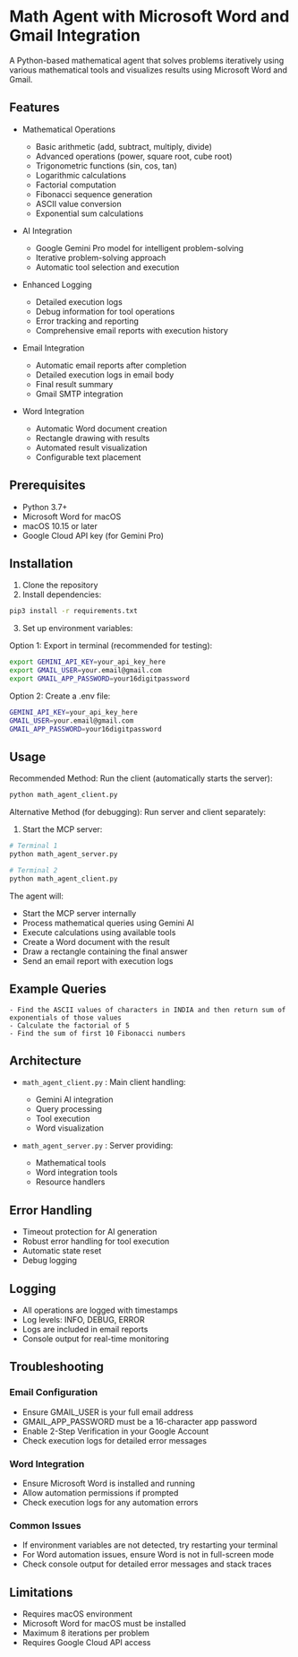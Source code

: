 # Math Agent with Microsoft Word and Gmail Integration

A Python-based mathematical agent that solves problems iteratively using various mathematical tools and visualizes results using Microsoft Word and Gmail.

## Features

- Mathematical Operations
  - Basic arithmetic (add, subtract, multiply, divide)
  - Advanced operations (power, square root, cube root)
  - Trigonometric functions (sin, cos, tan)
  - Logarithmic calculations
  - Factorial computation
  - Fibonacci sequence generation
  - ASCII value conversion
  - Exponential sum calculations

- AI Integration
  - Google Gemini Pro model for intelligent problem-solving
  - Iterative problem-solving approach
  - Automatic tool selection and execution

- Enhanced Logging
  - Detailed execution logs
  - Debug information for tool operations
  - Error tracking and reporting
  - Comprehensive email reports with execution history

- Email Integration
  - Automatic email reports after completion
  - Detailed execution logs in email body
  - Final result summary
  - Gmail SMTP integration

- Word Integration
  - Automatic Word document creation
  - Rectangle drawing with results
  - Automated result visualization
  - Configurable text placement

## Prerequisites

- Python 3.7+
- Microsoft Word for macOS
- macOS 10.15 or later
- Google Cloud API key (for Gemini Pro)

## Installation

1. Clone the repository
2. Install dependencies:
```bash
pip3 install -r requirements.txt
```
3. Set up environment variables:

Option 1: Export in terminal (recommended for testing):
```bash
export GEMINI_API_KEY=your_api_key_here
export GMAIL_USER=your.email@gmail.com
export GMAIL_APP_PASSWORD=your16digitpassword
```
Option 2: Create a .env file:
```bash
GEMINI_API_KEY=your_api_key_here
GMAIL_USER=your.email@gmail.com
GMAIL_APP_PASSWORD=your16digitpassword
```

## Usage
Recommended Method: Run the client (automatically starts the server):
```bash
python math_agent_client.py
```
Alternative Method (for debugging): Run server and client separately:
1. Start the MCP server:
```bash
# Terminal 1
python math_agent_server.py

# Terminal 2
python math_agent_client.py
```

The agent will:

- Start the MCP server internally
- Process mathematical queries using Gemini AI
- Execute calculations using available tools
- Create a Word document with the result
- Draw a rectangle containing the final answer
- Send an email report with execution logs

## Example Queries
```plaintext
- Find the ASCII values of characters in INDIA and then return sum of exponentials of those values
- Calculate the factorial of 5
- Find the sum of first 10 Fibonacci numbers
```

## Architecture
- `math_agent_client.py` : Main client handling:
    - Gemini AI integration
    - Query processing
    - Tool execution
    - Word visualization

- `math_agent_server.py` : Server providing:
    - Mathematical tools
    - Word integration tools
    - Resource handlers

## Error Handling
- Timeout protection for AI generation
- Robust error handling for tool execution
- Automatic state reset
- Debug logging

## Logging
- All operations are logged with timestamps
- Log levels: INFO, DEBUG, ERROR
- Logs are included in email reports
- Console output for real-time monitoring

## Troubleshooting

### Email Configuration
- Ensure GMAIL_USER is your full email address
- GMAIL_APP_PASSWORD must be a 16-character app password
- Enable 2-Step Verification in your Google Account
- Check execution logs for detailed error messages

### Word Integration
- Ensure Microsoft Word is installed and running
- Allow automation permissions if prompted
- Check execution logs for any automation errors

### Common Issues
- If environment variables are not detected, try restarting your terminal
- For Word automation issues, ensure Word is not in full-screen mode
- Check console output for detailed error messages and stack traces

## Limitations
- Requires macOS environment
- Microsoft Word for macOS must be installed
- Maximum 8 iterations per problem
- Requires Google Cloud API access

